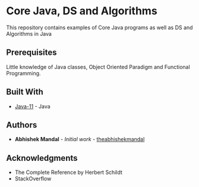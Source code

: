 # Core Java, DS and Algorithms

This repository contains examples of Core Java programs as well as DS and Algorithms
in Java

## Prerequisites

Little knowledge of Java classes, Object Oriented Paradigm and Functional Programming.

## Built With

* [Java-11](https://www.oracle.com/java/technologies/javase-downloads.html) - Java


## Authors

* **Abhishek Mandal** - *Initial work* - [theabhishekmandal](https://github.com/theabhishekmandal)


## Acknowledgments

* The Complete Reference by Herbert Schildt
* StackOverflow

